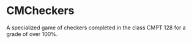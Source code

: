 # CMCheckers
A specialized game of checkers completed in the class CMPT 128 for a grade of over 100%.
